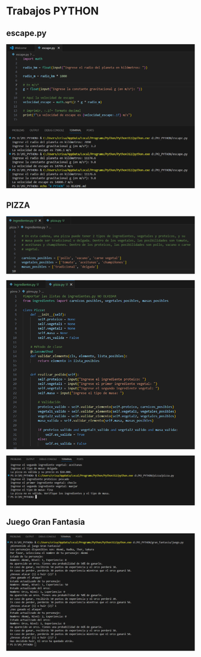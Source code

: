 
# Trabajos PYTHON


## escape.py


![](https://github.com/mckateturry/PYTHON/blob/main/img/escape.py.png?raw=true)

## PIZZA


![](https://github.com/mckateturry/PYTHON/blob/main/img/pizza%20(3).png?raw=true)

![](https://github.com/mckateturry/PYTHON/blob/main/img/pizza%20(1).png?raw=true)

![](https://github.com/mckateturry/PYTHON/blob/main/img/pizza%20(2).png?raw=true)


## Juego Gran Fantasia
![](https://github.com/mckateturry/PYTHON/blob/main/img/gran_fantasia.png?raw=true)

